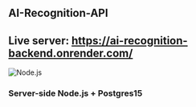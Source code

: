 ## AI-Recognition-API
## Live server: https://ai-recognition-backend.onrender.com/
![Node.js](https://qph.cf2.quoracdn.net/main-qimg-5450bd03a18170c9dec7e904ce7029e8)

### Server-side Node.js + Postgres15
